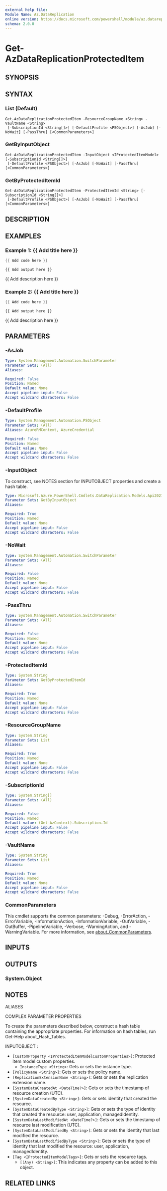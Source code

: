 ```yaml
---
external help file:
Module Name: Az.DataReplication
online version: https://docs.microsoft.com/powershell/module/az.datareplication/get-azdatareplicationprotecteditem
schema: 2.0.0
---
```


# Get-AzDataReplicationProtectedItem

## SYNOPSIS


## SYNTAX

### List (Default)
```
Get-AzDataReplicationProtectedItem -ResourceGroupName <String> -VaultName <String>
 [-SubscriptionId <String[]>] [-DefaultProfile <PSObject>] [-AsJob] [-NoWait] [-PassThru] [<CommonParameters>]
```

### GetByInputObject
```
Get-AzDataReplicationProtectedItem -InputObject <IProtectedItemModel> [-SubscriptionId <String[]>]
 [-DefaultProfile <PSObject>] [-AsJob] [-NoWait] [-PassThru] [<CommonParameters>]
```

### GetByProtectedItemId
```
Get-AzDataReplicationProtectedItem -ProtectedItemId <String> [-SubscriptionId <String[]>]
 [-DefaultProfile <PSObject>] [-AsJob] [-NoWait] [-PassThru] [<CommonParameters>]
```

## DESCRIPTION


## EXAMPLES

### Example 1: {{ Add title here }}
```powershell
{{ Add code here }}
```

```output
{{ Add output here }}
```

{{ Add description here }}

### Example 2: {{ Add title here }}
```powershell
{{ Add code here }}
```

```output
{{ Add output here }}
```

{{ Add description here }}

## PARAMETERS

### -AsJob


```yaml
Type: System.Management.Automation.SwitchParameter
Parameter Sets: (All)
Aliases:

Required: False
Position: Named
Default value: None
Accept pipeline input: False
Accept wildcard characters: False
```

### -DefaultProfile


```yaml
Type: System.Management.Automation.PSObject
Parameter Sets: (All)
Aliases: AzureRMContext, AzureCredential

Required: False
Position: Named
Default value: None
Accept pipeline input: False
Accept wildcard characters: False
```

### -InputObject
To construct, see NOTES section for INPUTOBJECT properties and create a hash table.

```yaml
Type: Microsoft.Azure.PowerShell.Cmdlets.DataReplication.Models.Api20210216Preview.IProtectedItemModel
Parameter Sets: GetByInputObject
Aliases:

Required: True
Position: Named
Default value: None
Accept pipeline input: False
Accept wildcard characters: False
```

### -NoWait


```yaml
Type: System.Management.Automation.SwitchParameter
Parameter Sets: (All)
Aliases:

Required: False
Position: Named
Default value: None
Accept pipeline input: False
Accept wildcard characters: False
```

### -PassThru


```yaml
Type: System.Management.Automation.SwitchParameter
Parameter Sets: (All)
Aliases:

Required: False
Position: Named
Default value: None
Accept pipeline input: False
Accept wildcard characters: False
```

### -ProtectedItemId


```yaml
Type: System.String
Parameter Sets: GetByProtectedItemId
Aliases:

Required: True
Position: Named
Default value: None
Accept pipeline input: False
Accept wildcard characters: False
```

### -ResourceGroupName


```yaml
Type: System.String
Parameter Sets: List
Aliases:

Required: True
Position: Named
Default value: None
Accept pipeline input: False
Accept wildcard characters: False
```

### -SubscriptionId


```yaml
Type: System.String[]
Parameter Sets: (All)
Aliases:

Required: False
Position: Named
Default value: (Get-AzContext).Subscription.Id
Accept pipeline input: False
Accept wildcard characters: False
```

### -VaultName


```yaml
Type: System.String
Parameter Sets: List
Aliases:

Required: True
Position: Named
Default value: None
Accept pipeline input: False
Accept wildcard characters: False
```

### CommonParameters
This cmdlet supports the common parameters: -Debug, -ErrorAction, -ErrorVariable, -InformationAction, -InformationVariable, -OutVariable, -OutBuffer, -PipelineVariable, -Verbose, -WarningAction, and -WarningVariable. For more information, see [about_CommonParameters](http://go.microsoft.com/fwlink/?LinkID=113216).

## INPUTS

## OUTPUTS

### System.Object

## NOTES

ALIASES

COMPLEX PARAMETER PROPERTIES

To create the parameters described below, construct a hash table containing the appropriate properties. For information on hash tables, run Get-Help about_Hash_Tables.


INPUTOBJECT <IProtectedItemModel>: 
  - `[CustomProperty <IProtectedItemModelCustomProperties>]`: Protected item model custom properties.
    - `InstanceType <String>`: Gets or sets the instance type.
  - `[PolicyName <String>]`: Gets or sets the policy name.
  - `[ReplicationExtensionName <String>]`: Gets or sets the replication extension name.
  - `[SystemDataCreatedAt <DateTime?>]`: Gets or sets the timestamp of resource creation (UTC).
  - `[SystemDataCreatedBy <String>]`: Gets or sets identity that created the resource.
  - `[SystemDataCreatedByType <String>]`: Gets or sets the type of identity that created the resource: user, application,         managedIdentity.
  - `[SystemDataLastModifiedAt <DateTime?>]`: Gets or sets the timestamp of resource last modification (UTC).
  - `[SystemDataLastModifiedBy <String>]`: Gets or sets the identity that last modified the resource.
  - `[SystemDataLastModifiedByType <String>]`: Gets or sets the type of identity that last modified the resource: user, application,         managedIdentity.
  - `[Tag <IProtectedItemModelTags>]`: Gets or sets the resource tags.
    - `[(Any) <String>]`: This indicates any property can be added to this object.

## RELATED LINKS


